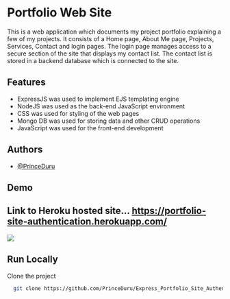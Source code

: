 
# Portfolio Web Site

This is a web application which documents my project portfolio explaining a few of my projects. 
It consists of a Home page, About Me page, Projects, Services, Contact and login pages.
The login page manages access to a secure section of the site that displays my contact list.
The contact list is stored in a backend database which is connected to the site.
## Features

- ExpressJS was used to implement EJS templating engine
- NodeJS was used as the back-end JavaScript environment
- CSS was used for styling of the web pages
- Mongo DB was used for storing data and other CRUD operations
- JavaScript was used for the front-end development

## Authors

- [@PrinceDuru](https://github.com/PrinceDuru)


## Demo

## Link to Heroku hosted site... https://portfolio-site-authentication.herokuapp.com/

<p><img src="https://github.com/PrinceDuru/Express_Portfolio_Site_Authentication/blob/master/portfolio_site_demo.gif" /></p>


## Run Locally

Clone the project

```bash
  git clone https://github.com/PrinceDuru/Express_Portfolio_Site_Authentication
```



